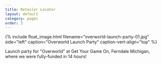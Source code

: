 ```yaml
---
title: Retailer Locator
layout: default
category: pages
order: 3
---
```

{% include float_image.html filename="overworld-launch-party-01.jpg" side="left" caption="Overworld Launch Party" caption-vert-align="top" %}

Launch party for "Overworld" at Get Your Game On, Ferndale Michigan, where we were fully-funded in 14 hours!
